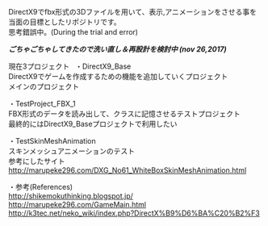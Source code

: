 ﻿DirectX9でfbx形式の3Dファイルを用いて、表示,アニメーションをさせる事を当面の目標としたリポジトリです。  
思考錯誤中。(During the trial and error)  

___ごちゃごちゃしてきたので洗い直し＆再設計を検討中 (nov 26,2017)___  

現在3プロジェクト  
・DirectX9_Base　  
DirectX9でゲームを作成するための機能を追加していくプロジェクト  
メインのプロジェクト  
  
・TestProject_FBX_1  
FBX形式のデータを読み出して、クラスに記憶させるテストプロジェクト  
最終的にはDirectX9_Baseプロジェクトで利用したい  
  
・TestSkinMeshAnimation  
スキンメッシュアニメーションのテスト　  
参考にしたサイト  
http://marupeke296.com/DXG_No61_WhiteBoxSkinMeshAnimation.html  
  
  
・参考(References)  
http://shikemokuthinking.blogspot.jp/  
http://marupeke296.com/GameMain.html  
http://k3tec.net/neko_wiki/index.php?DirectX%B9%D6%BA%C20%B2%F3   






